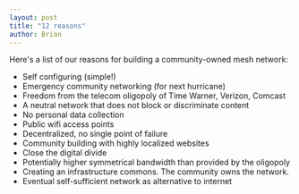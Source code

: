 ```yaml
---
layout: post
title: "12 reasons"
author: Brian
---
```


Here's a list of our reasons for building a community-owned mesh network:

* Self configuring (simple!)
* Emergency community networking (for next hurricane)
* Freedom from the telecom oligopoly of Time Warner, Verizon, Comcast
* A neutral network that does not block or discriminate content
* No personal data collection
* Public wifi access points
* Decentralized, no single point of failure
* Community building with highly localized websites
* Close the digital divide
* Potentially higher symmetrical bandwidth than provided by the oligopoly
* Creating an infrastructure commons. The community owns the network.
* Eventual self-sufficient network as alternative to internet

